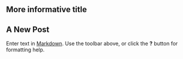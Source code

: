 
## More informative title

## A New Post

Enter text in [Markdown](http://daringfireball.net/projects/markdown/). Use the toolbar above, or click the **?** button for formatting help.

